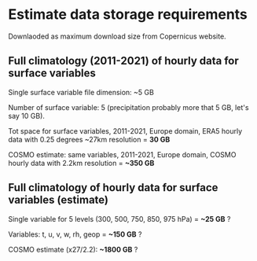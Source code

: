 # Estimate data storage requirements

Downlaoded as maximum download size from Copernicus website.

## Full climatology (2011-2021) of hourly data for surface variables

Single surface variable file dimension: ~5 GB

Number of surface variable: 5 (precipitation probably more that 5 GB, let's say 10 GB).

Tot space for surface variables, 2011-2021, Europe domain, ERA5  hourly data with 0.25 degrees ~27km resolution = **30 GB**

COSMO estimate: same variables, 2011-2021, Europe domain, COSMO hourly data with 2.2km resolution = **~350 GB**

## Full climatology of hourly data for surface variables (estimate)

Single variable for 5 levels (300, 500, 750, 850, 975 hPa) = **~25 GB** ?

Variables: t, u, v, w, rh, geop = **~150 GB** ?

COSMO estimate (x27/2.2): **~1800 GB** ?
